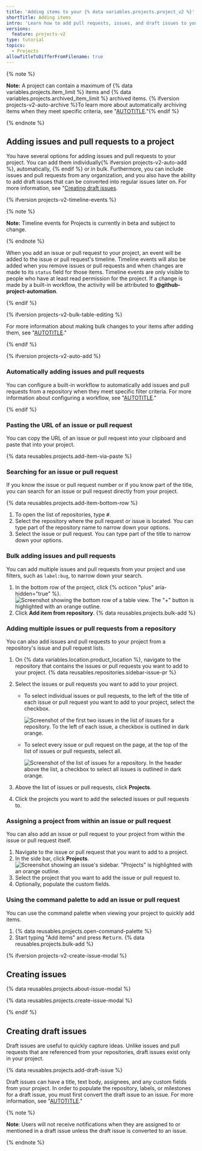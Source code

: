 ```yaml
---
title: 'Adding items to your {% data variables.projects.project_v2 %}'
shortTitle: Adding items
intro: 'Learn how to add pull requests, issues, and draft issues to your projects individually or in bulk.'
versions:
  feature: projects-v2
type: tutorial
topics:
  - Projects
allowTitleToDifferFromFilename: true
---
```


{% note %}

**Note:** A project can contain a maximum of {% data variables.projects.item_limit %} items and {% data variables.projects.archived_item_limit %} archived items. {% ifversion projects-v2-auto-archive %}To learn more about automatically archiving items when they meet specific criteria, see "[AUTOTITLE](/issues/planning-and-tracking-with-projects/automating-your-project/archiving-items-automatically)."{% endif %}

{% endnote %}

## Adding issues and pull requests to a project

You have several options for adding issues and pull requests to your project. You can add them individually{% ifversion projects-v2-auto-add %}, automatically, {% endif %} or in bulk. Furthermore, you can include issues and pull requests from any organization, and you also have the ability to add draft issues that can be converted into regular issues later on. For more information, see "[Creating draft issues](#creating-draft-issues).

{% ifversion projects-v2-timeline-events %}

{% note %}

**Note:** Timeline events for Projects is currently in beta and subject to change.

{% endnote %}

When you add an issue or pull request to your project, an event will be added to the issue or pull request's timeline. Timeline events will also be added when you remove issues or pull requests and when changes are made to its `status` field for those items. Timeline events are only visible to people who have at least read permission for the project. If a change is made by a built-in workflow, the activity will be attributed to **@github-project-automation**.

{% endif %}

{% ifversion projects-v2-bulk-table-editing %}

For more information about making bulk changes to your items after adding them, see "[AUTOTITLE](/issues/planning-and-tracking-with-projects/managing-items-in-your-project/editing-items-in-your-project)."

{% endif %}

{% ifversion projects-v2-auto-add %}

### Automatically adding issues and pull requests

You can configure a built-in workflow to automatically add issues and pull requests from a repository when they meet specific filter criteria. For more information about configuring a workflow, see "[AUTOTITLE](/issues/planning-and-tracking-with-projects/automating-your-project/adding-items-automatically)."

{% endif %}

### Pasting the URL of an issue or pull request

You can copy the URL of an issue or pull request into your clipboard and paste that into your project.

{% data reusables.projects.add-item-via-paste %}

### Searching for an issue or pull request

If you know the issue or pull request number or if you know part of the title, you can search for an issue or pull request directly from your project.

{% data reusables.projects.add-item-bottom-row %}
1. To open the list of repositories, type <kbd>#</kbd>.
1. Select the repository where the pull request or issue is located. You can type part of the repository name to narrow down your options.
1. Select the issue or pull request. You can type part of the title to narrow down your options.

### Bulk adding issues and pull requests

You can add multiple issues and pull requests from your project and use filters, such as `label:bug`, to narrow down your search.

1. In the bottom row of the project, click {% octicon "plus" aria-hidden="true" %}.
   ![Screenshot showing the bottom row of a table view. The "+" button is highlighted with an orange outline.](/assets/images/help/projects-v2/omnibar-add.png)
1. Click **Add item from repository**.
{% data reusables.projects.bulk-add %}

### Adding multiple issues or pull requests from a repository

You can also add issues and pull requests to your project from a repository's issue and pull request lists.

1. On {% data variables.location.product_location %}, navigate to the repository that contains the issues or pull requests you want to add to your project.
{% data reusables.repositories.sidebar-issue-pr %}
1. Select the issues or pull requests you want to add to your project.

   - To select individual issues or pull requests, to the left of the title of each issue or pull request you want to add to your project, select the checkbox.

      ![Screenshot of the first two issues in the list of issues for a repository. To the left of each issue, a checkbox is outlined in dark orange.](/assets/images/help/issues/select-issue-checkbox.png)
   - To select every issue or pull request on the page, at the top of the list of issues or pull requests, select all.

      ![Screenshot of the list of issues for a repository. In the header above the list, a checkbox to select all issues is outlined in dark orange.](/assets/images/help/issues/select-all-checkbox.png)
1. Above the list of issues or pull requests, click **Projects**.
1. Click the projects you want to add the selected issues or pull requests to.

### Assigning a project from within an issue or pull request

You can also add an issue or pull request to your project from within the issue or pull request itself.

1. Navigate to the issue or pull request that you want to add to a project.
1. In the side bar, click **Projects**.
   ![Screenshot showing an issue's sidebar. "Projects" is highlighted with an orange outline.](/assets/images/help/projects-v2/issue-sidebar-projects.png)
1. Select the project that you want to add the issue or pull request to.
1. Optionally, populate the custom fields.

### Using the command palette to add an issue or pull request

You can use the command palette when viewing your project to quickly add items.

1. {% data reusables.projects.open-command-palette %}
1. Start typing "Add items" and press <kbd>Return</kbd>.
{% data reusables.projects.bulk-add %}

{% ifversion projects-v2-create-issue-modal %}

## Creating issues

{% data reusables.projects.about-issue-modal %}

{% data reusables.projects.create-issue-modal %}

{% endif %}

## Creating draft issues

Draft issues are useful to quickly capture ideas. Unlike issues and pull requests that are referenced from your repositories, draft issues exist only in your project.

{% data reusables.projects.add-draft-issue %}

Draft issues can have a title, text body, assignees, and any custom fields from your project. In order to populate the repository, labels, or milestones for a draft issue, you must first convert the draft issue to an issue. For more information, see "[AUTOTITLE](/issues/planning-and-tracking-with-projects/managing-items-in-your-project/converting-draft-issues-to-issues)."

{% note %}

**Note**: Users will not receive notifications when they are assigned to or mentioned in a draft issue unless the draft issue is converted to an issue.

{% endnote %}
